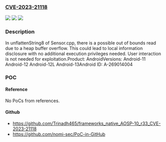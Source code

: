 ### [CVE-2023-21118](https://cve.mitre.org/cgi-bin/cvename.cgi?name=CVE-2023-21118)
![](https://img.shields.io/static/v1?label=Product&message=Android&color=blue)
![](https://img.shields.io/static/v1?label=Version&message=n%2Fa&color=blue)
![](https://img.shields.io/static/v1?label=Vulnerability&message=Information%20disclosure&color=brighgreen)

### Description

In unflattenString8 of Sensor.cpp, there is a possible out of bounds read due to a heap buffer overflow. This could lead to local information disclosure with no additional execution privileges needed. User interaction is not needed for exploitation.Product: AndroidVersions: Android-11 Android-12 Android-12L Android-13Android ID: A-269014004

### POC

#### Reference
No PoCs from references.

#### Github
- https://github.com/Trinadh465/frameworks_native_AOSP-10_r33_CVE-2023-21118
- https://github.com/nomi-sec/PoC-in-GitHub

